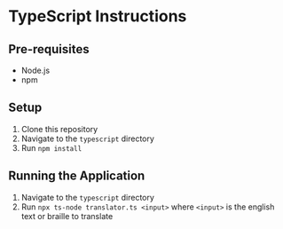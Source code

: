 # TypeScript Instructions

## Pre-requisites
- Node.js
- npm

## Setup
1. Clone this repository
2. Navigate to the `typescript` directory
3. Run `npm install`

## Running the Application
1. Navigate to the `typescript` directory
2. Run `npx ts-node translator.ts <input>` where `<input>` is the english text or braille to translate